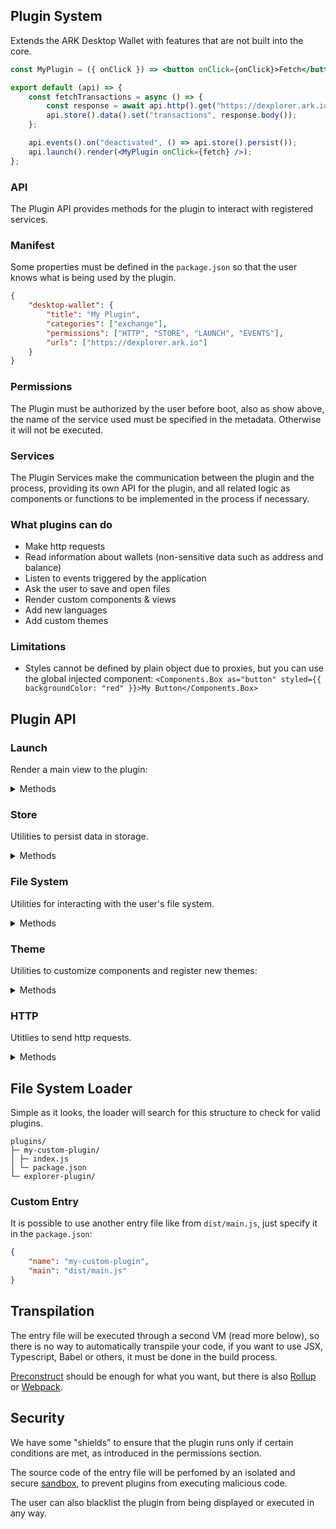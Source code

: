 ## Plugin System

Extends the ARK Desktop Wallet with features that are not built into the core.

```jsx
const MyPlugin = ({ onClick }) => <button onClick={onClick}>Fetch</button>;

export default (api) => {
	const fetchTransactions = async () => {
		const response = await api.http().get("https://dexplorer.ark.io/api/transactions");
		api.store().data().set("transactions", response.body());
	};

	api.events().on("deactivated", () => api.store().persist());
	api.launch().render(<MyPlugin onClick={fetch} />);
};
```

### API

The Plugin API provides methods for the plugin to interact with registered services.

### Manifest

Some properties must be defined in the `package.json` so that the user knows what is being used by the plugin.

```json
{
	"desktop-wallet": {
		"title": "My Plugin",
		"categories": ["exchange"],
		"permissions": ["HTTP", "STORE", "LAUNCH", "EVENTS"],
		"urls": ["https://dexplorer.ark.io"]
	}
}
```

### Permissions

The Plugin must be authorized by the user before boot, also as show above, the name of the service used must be specified in the metadata. Otherwise it will not be executed.

### Services

The Plugin Services make the communication between the plugin and the process, providing its own API for the plugin, and all related logic as components or functions to be implemented in the process if necessary.

### What plugins can do

-   Make http requests
-   Read information about wallets (non-sensitive data such as address and balance)
-   Listen to events triggered by the application
-   Ask the user to save and open files
-   Render custom components & views
-   Add new languages
-   Add custom themes

### Limitations

-   Styles cannot be defined by plain object due to proxies, but you can use the global injected component: `<Components.Box as="button" styled={{ backgroundColor: "red" }}>My Button</Components.Box>`

## Plugin API

### Launch

Render a main view to the plugin:

<details><summary>Methods</summary>

**`render(node: React.ReactNode): void`**

</details>

### Store

Utilities to persist data in storage.

<details><summary>Methods</summary>

**`data(): DataRepository`**

Repository with your data. Eg: `const result = api.store().data().get("cookie")`.

**`persist(): void`**

Call this manually when your data needs to be saved.

</details>

### File System

Utilities for interacting with the user's file system.

<details><summary>Methods</summary>

**`askUserToSaveFile(content: string, suggestedFileName: string): void`**

Open a dialog to ask the user to save a file with the content.

**`askUserToOpenFile(): string | undefined`**

Open a dialog to ask the user to open a file.

</details>

### Theme

Utilities to customize components and register new themes:

<details><summary>Methods</summary>

**`decorate(key: string, (OriginalComponent: React.ComponentType) => React.ReactNode): void`**

Overwrite or extend a component with your own.

</details>

### HTTP

Utitlies to send http requests.

<details><summary>Methods</summary>

**`create(): void`**

Creates a new instance, useful for defining your own isolated headers.

**`get(url: string, query: object): void`**

Sends a GET request to the url.

**`post(url: string, data: object): void`**

Sends a POST request to the url.

**`decorate(key: "options", (currentOptions: object)): void`**

Overwrite global options. Useful to implement a proxy.

</details>

## File System Loader

Simple as it looks, the loader will search for this structure to check for valid plugins.

```
plugins/
├─ my-custom-plugin/
│ ├─ index.js
│ └─ package.json
└─ explorer-plugin/
```

### Custom Entry

It is possible to use another entry file like from `dist/main.js`, just specify it in the `package.json`:

```json
{
	"name": "my-custom-plugin",
	"main": "dist/main.js"
}
```

## Transpilation

The entry file will be executed through a second VM (read more below), so there is no way to automatically transpile your code, if you want to use JSX, Typescript, Babel or others, it must be done in the build process.

[Preconstruct](https://github.com/preconstruct/preconstruct) should be enough for what you want, but there is also [Rollup](https://github.com/rollup/rollup) or [Webpack](https://github.com/webpack/webpack).

## Security

We have some "shields" to ensure that the plugin runs only if certain conditions are met, as introduced in the permissions section.

The source code of the entry file will be perfomed by an isolated and secure [sandbox](https://github.com/patriksimek/vm2), to prevent plugins from executing malicious code.

The user can also blacklist the plugin from being displayed or executed in any way.
